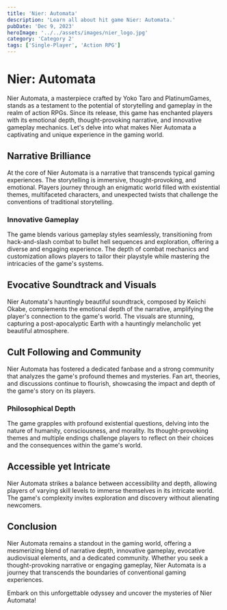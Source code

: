```yaml
---
title: 'Nier: Automata'
description: 'Learn all about hit game Nier: Automata.'
pubDate: 'Dec 9, 2023'
heroImage: '../../assets/images/nier_logo.jpg'
category: 'Category 2'
tags: ['Single-Player', 'Action RPG']
---
```


# Nier: Automata

Nier Automata, a masterpiece crafted by Yoko Taro and PlatinumGames, stands as a testament to the potential of storytelling and gameplay in the realm of action RPGs. Since its release, this game has enchanted players with its emotional depth, thought-provoking narrative, and innovative gameplay mechanics. Let's delve into what makes Nier Automata a captivating and unique experience in the gaming world.

## Narrative Brilliance

At the core of Nier Automata is a narrative that transcends typical gaming experiences. The storytelling is immersive, thought-provoking, and emotional. Players journey through an enigmatic world filled with existential themes, multifaceted characters, and unexpected twists that challenge the conventions of traditional storytelling.

### Innovative Gameplay

The game blends various gameplay styles seamlessly, transitioning from hack-and-slash combat to bullet hell sequences and exploration, offering a diverse and engaging experience. The depth of combat mechanics and customization allows players to tailor their playstyle while mastering the intricacies of the game's systems.

## Evocative Soundtrack and Visuals

Nier Automata's hauntingly beautiful soundtrack, composed by Keiichi Okabe, complements the emotional depth of the narrative, amplifying the player's connection to the game's world. The visuals are stunning, capturing a post-apocalyptic Earth with a hauntingly melancholic yet beautiful atmosphere.

## Cult Following and Community

Nier Automata has fostered a dedicated fanbase and a strong community that analyzes the game's profound themes and mysteries. Fan art, theories, and discussions continue to flourish, showcasing the impact and depth of the game's story on its players.

### Philosophical Depth

The game grapples with profound existential questions, delving into the nature of humanity, consciousness, and morality. Its thought-provoking themes and multiple endings challenge players to reflect on their choices and the consequences within the game's world.

## Accessible yet Intricate

Nier Automata strikes a balance between accessibility and depth, allowing players of varying skill levels to immerse themselves in its intricate world. The game's complexity invites exploration and discovery without alienating newcomers.

## Conclusion

Nier Automata remains a standout in the gaming world, offering a mesmerizing blend of narrative depth, innovative gameplay, evocative audiovisual elements, and a dedicated community. Whether you seek a thought-provoking narrative or engaging gameplay, Nier Automata is a journey that transcends the boundaries of conventional gaming experiences.

Embark on this unforgettable odyssey and uncover the mysteries of Nier Automata!
